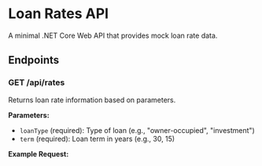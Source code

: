 # Loan Rates API

A minimal .NET Core Web API that provides mock loan rate data.

## Endpoints

### GET /api/rates

Returns loan rate information based on parameters.

**Parameters:**

- `loanType` (required): Type of loan (e.g., "owner-occupied", "investment")
- `term` (required): Loan term in years (e.g., 30, 15)

**Example Request:**
